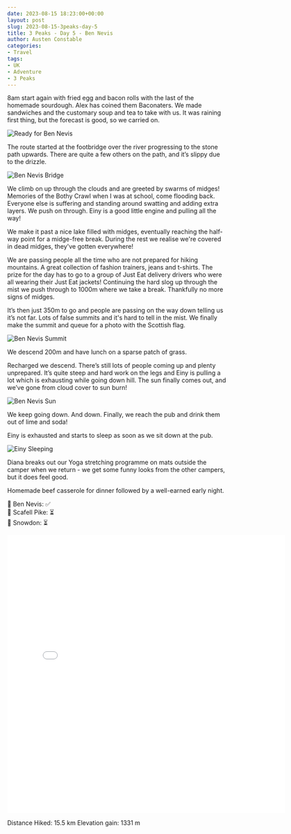 ```yaml
---
date: 2023-08-15 18:23:00+00:00
layout: post
slug: 2023-08-15-3peaks-day-5
title: 3 Peaks - Day 5 - Ben Nevis
author: Austen Constable
categories:
- Travel
tags:
- UK
- Adventure
- 3 Peaks
---
```


8am start again with fried egg and bacon rolls with the last of the homemade sourdough. Alex has coined them Baconaters. 
We made sandwiches and the customary soup and tea to take with us. It was raining first thing, but the forecast is good, so we carried on. 

![Ready for Ben Nevis](../images/2023/08/2023-08-15-IMG_2603.jpeg)

The route started at the footbridge over the river progressing to the stone path upwards. 
There are quite a few others on the path, and it’s slippy due to the drizzle. 

![Ben Nevis Bridge](../images/2023/08/2023-08-15-IMG_2608.jpeg)

We climb on up through the clouds and are greeted by swarms of midges! Memories of the Bothy Crawl when I was at school, come flooding back. 
Everyone else is suffering and standing around swatting and adding extra layers. We push on through. Einy is a good little engine and pulling all the way!
 
We make it past a nice lake filled with midges, eventually reaching the half-way point for a midge-free break. During the rest we realise we're covered in dead midges, they've gotten everywhere!

We are passing people all the time who are not prepared for hiking mountains. A great collection of fashion trainers, jeans and t-shirts. 
The prize for the day has to go to a group of Just Eat delivery drivers who were all wearing their Just Eat jackets!
Continuing the hard slog up through the mist we push through to 1000m where we take a break. Thankfully no more signs of midges. 

It’s then just 350m to go and people are passing on the way down telling us it’s not far. Lots of false summits and it's hard to tell in the mist. 
We finally make the summit and queue for a photo with the Scottish flag. 

![Ben Nevis Summit](../images/2023/08/2023-08-15-IMG_2625.jpeg)

We descend 200m and have lunch on a sparse patch of grass. 

Recharged we descend. There’s still lots of people coming up and plenty unprepared. 
It’s quite steep and hard work on the legs and Einy is pulling a lot which is exhausting while going down hill. 
The sun finally comes out, and we’ve gone from cloud cover to sun burn!

![Ben Nevis Sun](../images/2023/08/2023-08-15-IMG_2649.jpeg)

We keep going down. And down. 
Finally, we reach the pub and drink them out of lime and soda!

Einy is exhausted and starts to sleep as soon as we sit down at the pub.

![Einy Sleeping](../images/2023/08/2023-08-15-IMG_2652.jpeg)

Diana breaks out our Yoga stretching programme on mats outside the camper when we return - we get some funny looks from the other campers, but it does feel good. 

Homemade beef casserole for dinner followed by a well-earned early night. 

🏴󠁧󠁢󠁳󠁣󠁴󠁿 Ben Nevis: ✅  
🏴󠁧󠁢󠁥󠁮󠁧󠁿 Scafell Pike: ⏳  
🏴󠁧󠁢󠁷󠁬󠁳󠁿 Snowdon: ⏳  

<iframe src="../html/2023/08/2023-08-15-3peaks-day-5.html" width="640" height="640" style="border:none;" scrolling="no"></iframe>

Distance Hiked: 15.5 km
Elevation gain: 1331 m
